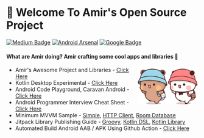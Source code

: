 # 👋 Welcome To Amir's Open Source Project
[![Medium Badge](https://img.shields.io/badge/-faisalamircs-black?style=flat-square&logo=Medium&logoColor=white&link=https://medium.com/@faisalamircs)](https://medium.com/@faisalamircs)
[![Android Arsenal](https://img.shields.io/badge/Android%20Arsenal-amirisback-brightgreen.svg?style=flat-square)](https://android-arsenal.com/user/amirisback)
[![Google Badge](https://img.shields.io/badge/Google%20Dev%20Library-amirisback-orange?style=flat-square)](https://devlibrary.withgoogle.com/authors/amirisback)


#### What are Amir doing? Amir crafting some cool apps and libraries 🔨

<!-- Run -->
<img width="160px" height="100px" align="right" src="https://raw.githubusercontent.com/amirisback/amirisback/master/docs/image/bear-panda/bear-panda-run.gif">

<!-- Swing -->
<!-- <img width="195px" height="100px" align="right" src="https://raw.githubusercontent.com/amirisback/amirisback/master/docs/image/bear-panda/bear-panda-swing.gif"> -->

<!-- Head Bang -->
<!-- <img width="180px" height="100px" align="right" src="https://raw.githubusercontent.com/amirisback/amirisback/master/docs/image/bear-panda/bear-panda-head-bang.gif"> -->

<!-- Ciluk Ba -->
<!-- <img width="160px" height="100px" align="right" src="https://raw.githubusercontent.com/amirisback/amirisback/master/docs/image/bear-panda/bear-panda-cilukba-2.gif"> -->


<!-- <img width="100px" height="100px" align="right" src="https://raw.githubusercontent.com/amirisback/amirisback/master/docs/image/bear-panda/panda-chicken.gif">
<img width="100px" height="100px" align="right" src="https://raw.githubusercontent.com/amirisback/amirisback/master/docs/image/bear-panda/bear-chicken.gif">
 -->
 
- Amir's Awesome Project and Libraries - [Click Here](https://github.com/amirisback/awesome-project-catalogue)
- Kotlin Desktop Experimental - [Click Here](https://github.com/amirisback/desktop-experimental-catalgoue)
- Android Code Playground, Caravan Android - [Click Here](https://github.com/caravancodes/caravan-android)
- Android Programmer Interview Cheat Sheet - [Click Here](https://amirisback.github.io/android-programmer-interview-cheat-sheet/)
- Minimum MVVM Sample - [Simple](https://github.com/amirisback/minimum-mvvm), [HTTP Client](https://github.com/amirisback/minimum-mvvm-network-api), [Room Database](https://github.com/amirisback/minimum-mvvm-room-database)
- Jitpack Library Publishing Guide - [Groovy](https://github.com/amirisback/jitpack-library-groovy-guide), [Kotlin DSL](https://github.com/amirisback/jitpack-library-kotlin-dsl-guide), [Kotlin Library](https://github.com/amirisback/easy-kotlin-lib-jar) 
- Automated Build Android AAB / APK Using Github Action - [Click Here](https://github.com/amirisback/automated-build-android-app-with-github-action)
